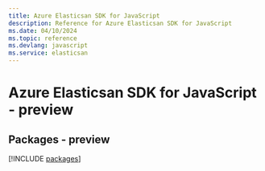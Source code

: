 ```yaml
---
title: Azure Elasticsan SDK for JavaScript
description: Reference for Azure Elasticsan SDK for JavaScript
ms.date: 04/10/2024
ms.topic: reference
ms.devlang: javascript
ms.service: elasticsan
---
```

# Azure Elasticsan SDK for JavaScript - preview
## Packages - preview
[!INCLUDE [packages](elasticsan-index.md)]